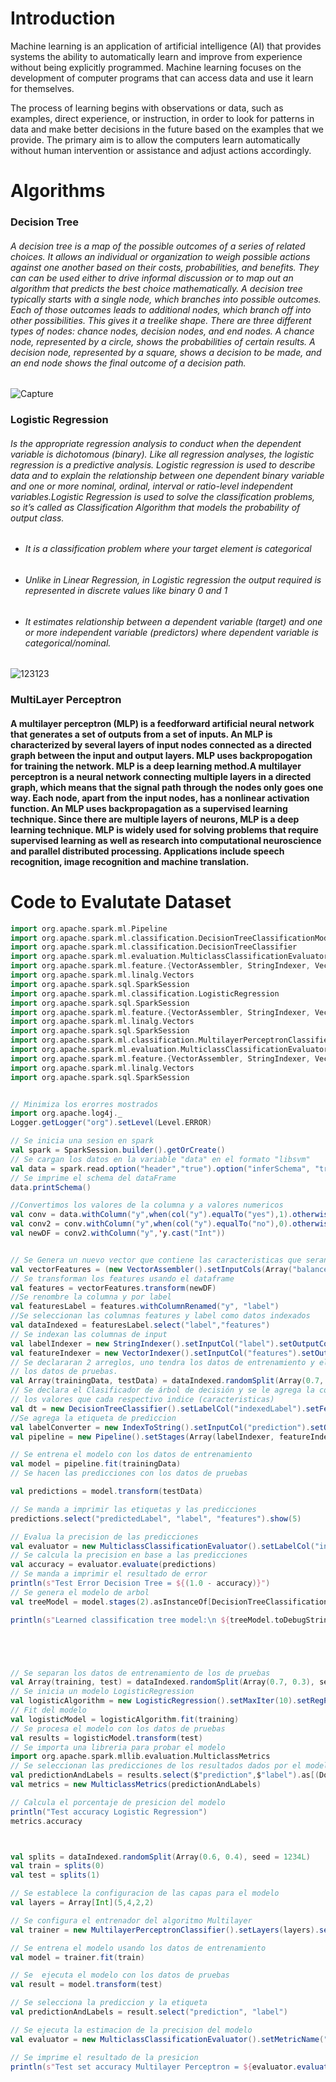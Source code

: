 # Introduction
Machine learning is an application of artificial intelligence (AI) that provides systems the ability to automatically learn and improve from experience without being explicitly programmed. Machine learning focuses on the development of computer programs that can access data and use it learn for themselves.

The process of learning begins with observations or data, such as examples, direct experience, or instruction, in order to look for patterns in data and make better decisions in the future based on the examples that we provide. The primary aim is to allow the computers learn automatically without human intervention or assistance and adjust actions accordingly.

# Algorithms 

### Decision Tree 
###### A decision tree is a map of the possible outcomes of a series of related choices. It allows an individual or organization to weigh possible actions against one another based on their costs, probabilities, and benefits. They can can be used either to drive informal discussion or to map out an algorithm that predicts the best choice mathematically. A decision tree typically starts with a single node, which branches into possible outcomes. Each of those outcomes leads to additional nodes, which branch off into other possibilities. This gives it a treelike shape. There are three different types of nodes: chance nodes, decision nodes, and end nodes. A chance node, represented by a circle, shows the probabilities of certain results. A decision node, represented by a square, shows a decision to be made, and an end node shows the final outcome of a decision path.

![Capture](https://user-images.githubusercontent.com/54339562/70585324-bf6f7680-1b78-11ea-910e-3aabefb35562.PNG)


### Logistic Regression

###### Is the appropriate regression analysis to conduct when the dependent variable is dichotomous (binary).  Like all regression analyses, the logistic regression is a predictive analysis.  Logistic regression is used to describe data and to explain the relationship between one dependent binary variable and one or more nominal, ordinal, interval or ratio-level independent variables.Logistic Regression is used to solve the classification problems, so it’s called as Classification Algorithm that models the probability of output class.

  - ###### It is a classification problem where your target element is categorical
  
  - ###### Unlike in Linear Regression, in Logistic regression the output required is represented in discrete values like binary 0 and 1
  - ###### It estimates relationship between a dependent variable (target) and one or more independent variable (predictors) where dependent variable is categorical/nominal.

![123123](https://user-images.githubusercontent.com/54339562/70585462-30169300-1b79-11ea-819b-4c857064009d.PNG)


### MultiLayer Perceptron

#### A multilayer perceptron (MLP) is a feedforward artificial neural network that generates a set of outputs from a set of inputs. An MLP is characterized by several layers of input nodes connected as a directed graph between the input and output layers. MLP uses backpropogation for training the network. MLP is a deep learning method.A multilayer perceptron is a neural network connecting multiple layers in a directed graph, which means that the signal path through the nodes only goes one way. Each node, apart from the input nodes, has a nonlinear activation function. An MLP uses backpropagation as a supervised learning technique. Since there are multiple layers of neurons, MLP is a deep learning technique. MLP is widely used for solving problems that require supervised learning as well as research into computational neuroscience and parallel distributed processing. Applications include speech recognition, image recognition and machine translation.

# Code to Evalutate Dataset

```scala
import org.apache.spark.ml.Pipeline
import org.apache.spark.ml.classification.DecisionTreeClassificationModel
import org.apache.spark.ml.classification.DecisionTreeClassifier
import org.apache.spark.ml.evaluation.MulticlassClassificationEvaluator
import org.apache.spark.ml.feature.{VectorAssembler, StringIndexer, VectorIndexer, OneHotEncoder,IndexToString}
import org.apache.spark.ml.linalg.Vectors
import org.apache.spark.sql.SparkSession
import org.apache.spark.ml.classification.LogisticRegression
import org.apache.spark.sql.SparkSession
import org.apache.spark.ml.feature.{VectorAssembler, StringIndexer, VectorIndexer, OneHotEncoder}
import org.apache.spark.ml.linalg.Vectors
import org.apache.spark.sql.SparkSession
import org.apache.spark.ml.classification.MultilayerPerceptronClassifier
import org.apache.spark.ml.evaluation.MulticlassClassificationEvaluator
import org.apache.spark.ml.feature.{VectorAssembler, StringIndexer, VectorIndexer, OneHotEncoder}
import org.apache.spark.ml.linalg.Vectors
import org.apache.spark.sql.SparkSession


// Minimiza los erorres mostrados
import org.apache.log4j._
Logger.getLogger("org").setLevel(Level.ERROR)

// Se inicia una sesion en spark
val spark = SparkSession.builder().getOrCreate()
// Se cargan los datos en la variable "data" en el formato "libsvm"
val data = spark.read.option("header","true").option("inferSchema", "true").option("delimiter",";").format("csv").load("bank-full.csv")
// Se imprime el schema del dataFrame
data.printSchema()

//Convertimos los valores de la columna y a valores numericos
val conv = data.withColumn("y",when(col("y").equalTo("yes"),1).otherwise(col("y")))
val conv2 = conv.withColumn("y",when(col("y").equalTo("no"),0).otherwise(col("y")))
val newDF = conv2.withColumn("y",'y.cast("Int"))


// Se Genera un nuevo vector que contiene las caracteristicas que seran evaluadas
val vectorFeatures = (new VectorAssembler().setInputCols(Array("balance","day","duration","pdays","previous")).setOutputCol("features"))
// Se transforman los features usando el dataframe
val features = vectorFeatures.transform(newDF)
//Se renombre la columna y por label
val featuresLabel = features.withColumnRenamed("y", "label")
//Se seleccionan las columnas features y label como datos indexados
val dataIndexed = featuresLabel.select("label","features")
// Se indexan las columnas de input
val labelIndexer = new StringIndexer().setInputCol("label").setOutputCol("indexedLabel").fit(dataIndexed)
val featureIndexer = new VectorIndexer().setInputCol("features").setOutputCol("indexedFeatures").setMaxCategories(4).fit(dataIndexed) // features with > 4 distinct values are treated as continuous.
// Se declararan 2 arreglos, uno tendra los datos de entrenamiento y el otro tendra
// los datos de pruebas.
val Array(trainingData, testData) = dataIndexed.randomSplit(Array(0.7, 0.3))
// Se declara el Clasificador de árbol de decisión y se le agrega la columna que sera las etiquetas (indices) y
// los valores que cada respectivo indice (caracteristicas)
val dt = new DecisionTreeClassifier().setLabelCol("indexedLabel").setFeaturesCol("indexedFeatures")
//Se agrega la etiqueta de prediccion
val labelConverter = new IndexToString().setInputCol("prediction").setOutputCol("predictedLabel").setLabels(labelIndexer.labels)
val pipeline = new Pipeline().setStages(Array(labelIndexer, featureIndexer, dt, labelConverter))

// Se entrena el modelo con los datos de entrenamiento
val model = pipeline.fit(trainingData)
// Se hacen las predicciones con los datos de pruebas

val predictions = model.transform(testData)

// Se manda a imprimir las etiquetas y las predicciones
predictions.select("predictedLabel", "label", "features").show(5)

// Evalua la precision de las predicciones
val evaluator = new MulticlassClassificationEvaluator().setLabelCol("indexedLabel").setPredictionCol("prediction").setMetricName("accuracy")
// Se calcula la precision en base a las predicciones
val accuracy = evaluator.evaluate(predictions)
// Se manda a imprimir el resultado de error
println(s"Test Error Decision Tree = ${(1.0 - accuracy)}")
// Se genera el modelo de arbol
val treeModel = model.stages(2).asInstanceOf[DecisionTreeClassificationModel]

println(s"Learned classification tree model:\n ${treeModel.toDebugString}")





// Se separan los datos de entrenamiento de los de pruebas
val Array(training, test) = dataIndexed.randomSplit(Array(0.7, 0.3), seed = 12345)
// Se inicia un modelo LogisticRegression
val logisticAlgorithm = new LogisticRegression().setMaxIter(10).setRegParam(0.3).setElasticNetParam(0.8).setFamily("multinomial")
// Fit del modelo
val logisticModel = logisticAlgorithm.fit(training)
// Se procesa el modelo con los datos de pruebas
val results = logisticModel.transform(test)
// Se importa una libreria para probar el modelo
import org.apache.spark.mllib.evaluation.MulticlassMetrics
// Se seleccionan las predicciones de los resultados dados por el modelo
val predictionAndLabels = results.select($"prediction",$"label").as[(Double, Double)].rdd
val metrics = new MulticlassMetrics(predictionAndLabels)

// Calcula el porcentaje de presicion del modelo
println("Test accuracy Logistic Regression")
metrics.accuracy



val splits = dataIndexed.randomSplit(Array(0.6, 0.4), seed = 1234L)
val train = splits(0)
val test = splits(1)

// Se establece la configuracion de las capas para el modelo 
val layers = Array[Int](5,4,2,2)

// Se configura el entrenador del algoritmo Multilayer
val trainer = new MultilayerPerceptronClassifier().setLayers(layers).setBlockSize(128).setSeed(1234L).setMaxIter(100)

// Se entrena el modelo usando los datos de entrenamiento
val model = trainer.fit(train)

// Se  ejecuta el modelo con los datos de pruebas
val result = model.transform(test)

// Se selecciona la prediccion y la etiqueta
val predictionAndLabels = result.select("prediction", "label")

// Se ejecuta la estimacion de la precision del modelo
val evaluator = new MulticlassClassificationEvaluator().setMetricName("accuracy")

// Se imprime el resultado de la presicion
println(s"Test set accuracy Multilayer Perceptron = ${evaluator.evaluate(predictionAndLabels)}")

```
